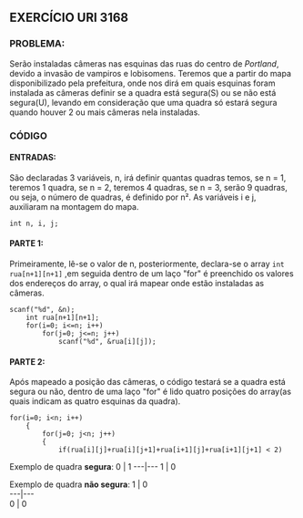 ## EXERCÍCIO URI 3168

### PROBLEMA:
Serão instaladas câmeras nas esquinas das ruas do centro de _Portland_, devido a invasão de vampiros e lobisomens. Teremos que a partir do mapa disponibilizado pela prefeitura,
onde nos dirá em quais esquinas foram instalada as câmeras definir se a quadra está segura(S) ou se não está segura(U), levando em consideração que uma quadra só estará segura
quando houver 2 ou mais câmeras nela instaladas.

### CÓDIGO

#### ENTRADAS:
São declaradas 3 variáveis, n, irá definir quantas quadras temos, se n = 1, teremos 1 quadra, se n = 2, teremos 4 quadras, se n = 3, serão 9 quadras, ou seja, o número de quadras, é definido por n². As variáveis i e j, auxiliaram na montagem do mapa.
```
int n, i, j; 
```

#### PARTE 1:
Primeiramente, lê-se o valor de n, posteriormente, declara-se o array `int rua[n+1][n+1]` ,em seguida dentro de um laço "for" é preenchido os valores dos endereços do array, o qual irá mapear onde estão instaladas as câmeras.
```
scanf("%d", &n);
    int rua[n+1][n+1];
    for(i=0; i<=n; i++)
        for(j=0; j<=n; j++)
            scanf("%d", &rua[i][j]);
```
#### PARTE 2:
Após mapeado a posição das câmeras, o código testará se a quadra está segura ou não, dentro de uma laço "for" é lido quatro posições do array(as quais indicam as quatro esquinas da quadra).
```
for(i=0; i<n; i++)
    {
        for(j=0; j<n; j++)
        {
            if(rua[i][j]+rua[i][j+1]+rua[i+1][j]+rua[i+1][j+1] < 2)
```
Exemplo de quadra __segura__:
0 | 1
---|---
1 | 0

Exemplo de quadra __não segura__:
1 | 0    
---|---  
0 | 0
